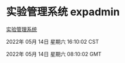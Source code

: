 # 实验管理系统 expadmin
[实验管理系统](http://59.174.24.229:56808/expadmin-782313d2-e1b1-4ea7-932e-3a55e6a1a4d0/)

2022年 05月 14日 星期六 16:10:02 CST

2022年 05月 14日 星期六 08:10:02 GMT
